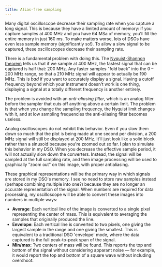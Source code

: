 ```yaml
---
title: Alias-free sampling
---
```


Many digital oscilloscope decrease their sampling rate when you capture a
long signal. This is because they have a limited amount of memory: if you
capture samples at 400 MHz and you have 64 MSa of memory, you'll fill the
entire memory in just 160 ms. To make matters worse, lots of DSOs have even
less sample memory (significantly so!). To allow a slow signal to be
captured, these oscilloscopes decrease their sampling rate.

There is a fundamental problem with doing this. The
[Nyquist-Shannon theorem](http://en.wikipedia.org/wiki/Nyquist%E2%80%93Shannon_sampling_theorem)
tells us that if we sample at 400 MHz, the fastest signal that can be
captured is half that: 200 MHz. Any faster samples "fold back" into the
0 &ndash; 200 MHz range, so that a 210 MHz signal will appear to actually
be 190 MHz. This is _bad_ if you want to accurately display a signal.
Having a cutoff frequency beyond which your instrument doesn't work is one
thing, displaying a signal at a totally different frequency is another entirely.

The problem is avoided with an _anti-aliasing filter_, which is an analog
filter before the sampler that cuts off anything above a certain limit. The
problem is that when you change the sampling frequency, the Nyquist limit
changes with it, and at low sampling frequencies the anti-aliasing filter
becomes useless.

Analog oscilloscopes do not exhibit this behavior. Even if you slow them down
so much that the plot is being made at one second per division, a 200 MHz
signal will still be displayed at 200 MHz. It'll just look like a solid
block rather than a sinusoid because you're zoomed out so far. I plan to
simulate this behavior in my DSO. When you decrease the effective sample
period, it will not actually slow down the converters. Instead, the signal
will be sampled at the full sampling rate, and then image processing will be
used to graphically "zoom out" on this image, with proper antialiasing.

These graphical representations will be the primary way in which signals are
stored in my DSO's memory. I see no need to store raw samples instead
(perhaps combining multiple into one?) because they are no longer an accurate
representation of the signal. When numbers are required for data processing,
my oscilloscope will be able to convert these images into numbers in multiple
ways:

* **Average**: Each vertical line of the image is converted to a single pixel
    representing the center of mass. This is equivalent to averaging the
    samples that originally produced the line.
* **Envelope**: Each vertical line is converted to two pixels, one giving the
    largest sample in the range and one giving the smallest. This is
    equivalent to a traditional DSO 'envelope' mode, where the data captured
    is the full peak-to-peak span of the signal.
* **Min/max**: Two centers of mass will be found. This reports the top and
    bottom of the signal without considering apparant noise &mdash; for
    example, it would report the top and bottom of a square wave without
    including overshoot.
